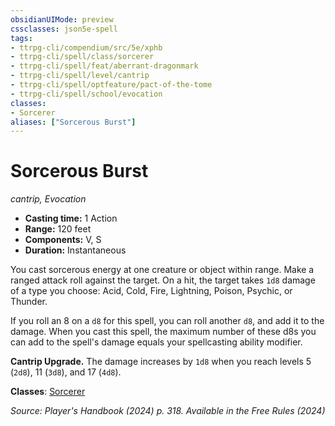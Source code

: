 ```yaml
---
obsidianUIMode: preview
cssclasses: json5e-spell
tags:
- ttrpg-cli/compendium/src/5e/xphb
- ttrpg-cli/spell/class/sorcerer
- ttrpg-cli/spell/feat/aberrant-dragonmark
- ttrpg-cli/spell/level/cantrip
- ttrpg-cli/spell/optfeature/pact-of-the-tome
- ttrpg-cli/spell/school/evocation
classes:
- Sorcerer
aliases: ["Sorcerous Burst"]
---
```

# Sorcerous Burst
*cantrip, Evocation*  


- **Casting time:** 1 Action
- **Range:** 120 feet
- **Components:** V, S
- **Duration:** Instantaneous

You cast sorcerous energy at one creature or object within range. Make a ranged attack roll against the target. On a hit, the target takes `1d8` damage of a type you choose: Acid, Cold, Fire, Lightning, Poison, Psychic, or Thunder.

If you roll an 8 on a `d8` for this spell, you can roll another `d8`, and add it to the damage. When you cast this spell, the maximum number of these d8s you can add to the spell's damage equals your spellcasting ability modifier.

**Cantrip Upgrade.** The damage increases by `1d8` when you reach levels 5 (`2d8`), 11 (`3d8`), and 17 (`4d8`).

**Classes**: [Sorcerer](Misc%20Files/CLI/compendium/lists/list-spells-classes-sorcerer.md)

*Source: Player's Handbook (2024) p. 318. Available in the Free Rules (2024)*
